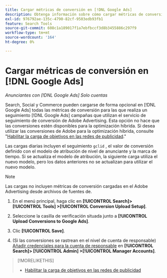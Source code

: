 ```yaml
---
title: Cargar métricas de conversión en [!DNL Google Ads]
description: Obtenga información sobre cómo cargar métricas de conversión de búsqueda, medios sociales y de comercio a [!DNL Google Ads].
exl-id: 976792ae-135c-4790-82cf-9503edb93fb1
feature: Search Tools
source-git-commit: 608c1a189017f1a7ebfbccf3d8b3455886c297f9
workflow-type: tm+mt
source-wordcount: '164'
ht-degree: 0%

---
```


# Cargar métricas de conversión en [!DNL Google Ads]

*Anunciantes con [!DNL Google Ads] Solo cuentas*

Search, Social y Commerce pueden cargarse de forma opcional en [!DNL Google Ads] todas las métricas de conversión para las que realiza un seguimiento [!DNL Google Ads] campañas que utilizan el servicio de seguimiento de conversión de Adobe Advertising. Esta opción no hace que las conversiones estén disponibles para la optimización híbrida. Si desea utilizar las conversiones de Adobe para la optimización híbrida, consulte &quot;[Habilitar la carga de objetivos en las redes de publicidad](objective-upload-to-networks.md).&quot;

Las cargas diarias incluyen el seguimiento `gclid` , el valor de conversión definido con el modelo de atribución de nivel de anunciante y la marca de tiempo. Si se actualiza el modelo de atribución, la siguiente carga utiliza el nuevo modelo, pero los datos anteriores no se actualizan para utilizar el nuevo modelo.

>[!NOTE]
>
>Las cargas no incluyen métricas de conversión cargadas en el Adobe Advertising desde archivos de fuentes de.

1. En el menú principal, haga clic en **[!UICONTROL Search]> [!UICONTROL Tools] >[!UICONTROL Conversion Upload Setup]**.

1. Seleccione la casilla de verificación situada junto a **[!UICONTROL Upload Conversions to Google Ads]**.

1. Clic **[!UICONTROL Save]**.

1. (Si las conversiones se rastrean en el nivel de cuenta de responsable) [Añadir credenciales para la cuenta de responsable](/help/search-social-commerce/admin/manager-accounts.md) en **[!UICONTROL Search]> [!UICONTROL Admin] >[!UICONTROL Manager Accounts]**.

>[!MORELIKETHIS]
>
>* [Habilitar la carga de objetivos en las redes de publicidad](objective-upload-to-networks.md)

